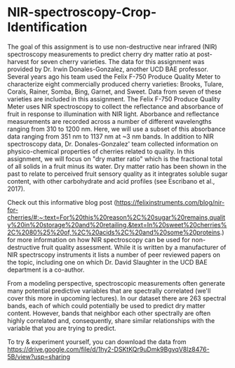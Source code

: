 # NIR-spectroscopy-Crop-Identification
The goal of this assignment is to use non-destructive near infrared (NIR) spectroscopy measurements to predict cherry dry matter ratio at post-harvest for seven cherry varieties.
The data for this assignment was provided by Dr. Irwin Donales-Gonzalez, another UCD BAE professor. Several years ago his team used the Felix F-750 Produce Quality Meter to characterize eight commercially produced cherry varieties: Brooks, Tulare, Corals, Rainer, Somba, Bing, Garnet, and Sweet. Data from seven of these varieties are included in this assignment. The Felix F-750 Produce Quality Meter uses NIR spectroscopy to collect the reflectance and absorbance of fruit in response to illumination with NIR light. Aborbance and reflectance measurements are recorded across a number of different wavelengths ranging from 310 to 1200 nm. Here, we will use a subset of this absorbance data ranging from 351 nm to 1137 nm at ~3 nm bands. In addition to NIR spectroscopy data, Dr. Donales-Gonzalez' team collected information on physico-chemical properties of cherries related to quality. In this assignment, we will focus on "dry matter ratio" which is the fractional total of all solids in a fruit minus its water. Dry matter ratio has been shown in the past to relate to perceived fruit sensory quality as it integrates soluble sugar content, with other carbohydrate and acid profiles (see Escribano et al., 2017).

Check out this informative blog post (https://felixinstruments.com/blog/nir-for-cherries/#:~:text=For%20this%20reason%2C%20sugar%20remains,quality%20in%20storage%20and%20retailing.&text=In%20sweet%20cherries%2C%2080%25%20of,%2C%20acids%2C%20and%20some%20proteins.) for more information on how NIR spectroscopy can be used for non-destructive fruit quality assessment. While it is written by a manufacturer of NIR spectrscopy instruments it lists a number of peer reviewed papers on the topic, including one on which Dr. David Slaughter in the UCD BAE department is a co-author.

From a modeling perspective, spectroscopic measurements often generate many potential predictive variables that are spectrally correlated (we'll cover this more in upcoming lectures). In our dataset there are 263 spectral bands, each of which could potentially be used to predict dry matter content. However, bands that neighbor each other spectrally are often highly correlated and, consequently, share similar relationships with the variable that you are trying to predict.

To try & experiment yourself, you can download the data from https://drive.google.com/file/d/1hy2-DSKtKQr9uDmk9BgvqV8lz8476-5B/view?usp=sharing
